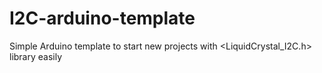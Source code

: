 # I2C-arduino-template
Simple Arduino template to start new projects with &lt;LiquidCrystal_I2C.h> library easily
